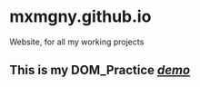 # mxmgny.github.io
Website, for all my working projects
## This is my DOM_Practice [*demo*](mxmgny.github.io/DOM_Practice/index.html)
